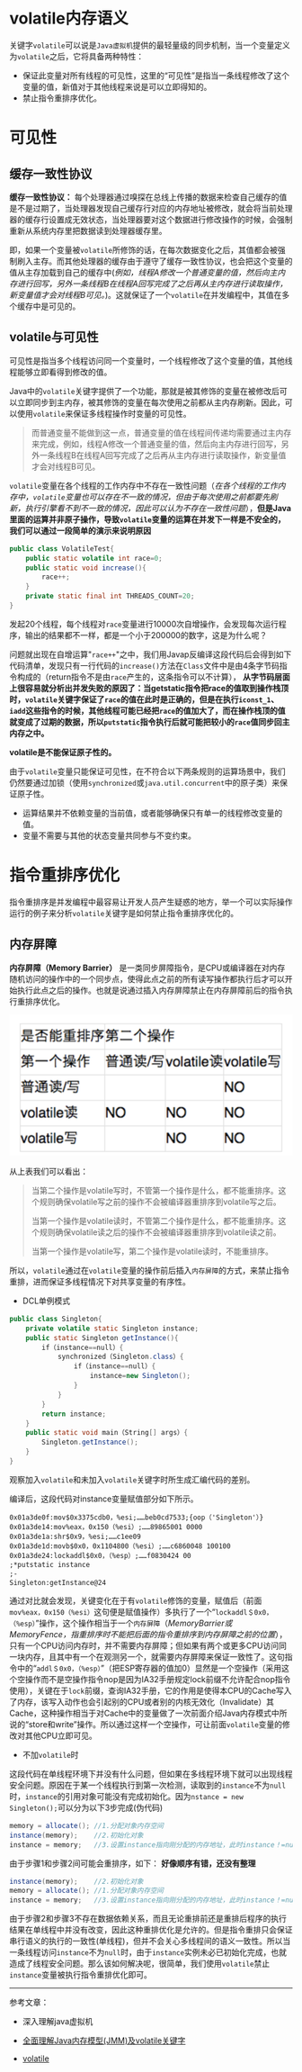 # volatile内存语义
关键字`volatile`可以说是`Java虚拟机`提供的最轻量级的同步机制，当一个变量定义为`volatile`之后，它将具备两种特性：

- 保证此变量对所有线程的可见性，这里的“可见性”是指当一条线程修改了这个变量的值，新值对于其他线程来说是可以立即得知的。
- 禁止指令重排序优化。

# 可见性

## 缓存一致性协议

**缓存一致性协议：** 每个处理器通过嗅探在总线上传播的数据来检查自己缓存的值是不是过期了，当处理器发现自己缓存行对应的内存地址被修改，就会将当前处理器的缓存行设置成无效状态，当处理器要对这个数据进行修改操作的时候，会强制重新从系统内存里把数据读到处理器缓存里。

即，如果一个变量被`volatile`所修饰的话，在每次数据变化之后，其值都会被强制刷入主存。而其他处理器的缓存由于遵守了缓存一致性协议，也会把这个变量的值从主存加载到自己的缓存中(_例如，线程A修改一个普通变量的值，然后向主内存进行回写，另外一条线程B在线程A回写完成了之后再从主内存进行读取操作，新变量值才会对线程B可见。_)。这就保证了一个`volatile`在并发编程中，其值在多个缓存中是可见的。

## volatile与可见性
可见性是指当多个线程访问同一个变量时，一个线程修改了这个变量的值，其他线程能够立即看得到修改的值。

Java中的`volatile`关键字提供了一个功能，那就是被其修饰的变量在被修改后可以立即同步到主内存，被其修饰的变量在每次使用之前都从主内存刷新。因此，可以使用`volatile`来保证多线程操作时变量的可见性。

> 而普通变量不能做到这一点，普通变量的值在线程间传递均需要通过主内存来完成，例如，线程A修改一个普通变量的值，然后向主内存进行回写，另外一条线程B在线程A回写完成了之后再从主内存进行读取操作，新变量值才会对线程B可见。

`volatile`变量在各个线程的工作内存中不存在一致性问题（_在各个线程的工作内存中，`volatile`变量也可以存在不一致的情况，但由于每次使用之前都要先刷新，执行引擎看不到不一致的情况，因此可以认为不存在一致性问题_），**但是Java里面的运算并非原子操作，导致`volatile`变量的运算在并发下一样是不安全的，我们可以通过一段简单的演示来说明原因**

```java
public class VolatileTest{
    public static volatile int race=0;
    public static void increase(){
        race++;
    }
    private static final int THREADS_COUNT=20;
}
```

发起20个线程，每个线程对`race`变量进行10000次自增操作，会发现每次运行程序，输出的结果都不一样，都是一个小于200000的数字，这是为什么呢？

问题就出现在自增运算"`race++`"之中，我们用Javap反编译这段代码后会得到如下代码清单，发现只有一行代码的`increase()`方法在`Class`文件中是由4条字节码指令构成的（return指令不是由`race`产生的，这条指令可以不计算）， **从字节码层面上很容易就分析出并发失败的原因了：当getstatic指令把race的值取到操作栈顶时，`volatile`关键字保证了`race`的值在此时是正确的，但是在执行`iconst_1`、`iadd`这些指令的时候，其他线程可能已经把`race`的值加大了，而在操作栈顶的值就变成了过期的数据，所以`putstatic`指令执行后就可能把较小的`race`值同步回主内存之中。**

**volatile是不能保证原子性的。**

由于`volatile`变量只能保证可见性，在不符合以下两条规则的运算场景中，我们仍然要通过加锁（使用`synchronized`或`java.util.concurrent`中的原子类）来保证原子性。

- 运算结果并不依赖变量的当前值，或者能够确保只有单一的线程修改变量的值。
- 变量不需要与其他的状态变量共同参与不变约束。

# 指令重排序优化

指令重排序是并发编程中最容易让开发人员产生疑惑的地方，举一个可以实际操作运行的例子来分析`volatile`关键字是如何禁止指令重排序优化的。

## 内存屏障
**内存屏障（Memory Barrier）** 是一类同步屏障指令，是CPU或编译器在对内存随机访问的操作中的一个同步点，使得此点之前的所有读写操作都执行后才可以开始执行此点之后的操作。也就是说通过插入内存屏障禁止在内存屏障前后的指令执行重排序优化。

![volatile 指令重排](assets/markdown-img-paste-20200226004128195.png)

从上表我们可以看出：
> 当第二个操作是volatile写时，不管第一个操作是什么，都不能重排序。这个规则确保volatile写之前的操作不会被编译器重排序到volatile写之后。
>
> 当第一个操作是volatile读时，不管第二个操作是什么，都不能重排序。这个规则确保volatile读之后的操作不会被编译器重排序到volatile读之前。
>
> 当第一个操作是volatile写，第二个操作是volatile读时，不能重排序。

所以，`volatile`通过在`volatile`变量的操作前后插入`内存屏障`的方式，来禁止指令重排，进而保证多线程情况下对共享变量的有序性。


- DCL单例模式
```java
public class Singleton{
    private volatile static Singleton instance;
    public static Singleton getInstance(){
        if（instance==null）{
            synchronized（Singleton.class）{
                if（instance==null）{
                    instance=new Singleton();
                }
            }
        }
        return instance;
    }
    public static void main（String[] args）{
        Singleton.getInstance();
    }
}
```

观察加入`volatile`和未加入`volatile`关键字时所生成汇编代码的差别。

编译后，这段代码对instance变量赋值部分如下所示。
```basic
0x01a3de0f:mov$0x3375cdb0，%esi;……beb0cd7533;{oop（'Singleton'）}
0x01a3de14:mov%eax，0x150（%esi）;……89865001 0000
0x01a3de1a:shr$0x9，%esi;……c1ee09
0x01a3de1d:movb$0x0，0x1104800（%esi）;……c6860048 100100
0x01a3de24:lockaddl$0x0，（%esp）;……f0830424 00
;*putstatic instance
;-
Singleton:getInstance@24
```

通过对比就会发现，关键变化在于有`volatile`修饰的变量，赋值后（前面`mov%eax，0x150（%esi）`这句便是赋值操作）多执行了一个“`lockaddl＄0x0，（%esp）`”操作，这个操作相当于一个`内存屏障`（_MemoryBarrier或MemoryFence，指重排序时不能把后面的指令重排序到内存屏障之前的位置_），只有一个CPU访问内存时，并不需要内存屏障；但如果有两个或更多CPU访问同一块内存，且其中有一个在观测另一个，就需要内存屏障来保证一致性了。这句指令中的“`addl＄0x0，（%esp）`”（把ESP寄存器的值加0）显然是一个空操作（采用这个空操作而不是空操作指令nop是因为IA32手册规定lock前缀不允许配合nop指令使用），关键在于`lock`前缀，查询IA32手册，它的作用是使得本CPU的Cache写入了内存，该写入动作也会引起别的CPU或者别的内核无效化（Invalidate）其Cache，这种操作相当于对Cache中的变量做了一次前面介绍Java内存模式中所说的“store和write”操作。所以通过这样一个空操作，可让前面`volatile`变量的修改对其他CPU立即可见。

- 不加`volatile`时

这段代码在单线程环境下并没有什么问题，但如果在多线程环境下就可以出现线程安全问题。原因在于某一个线程执行到第一次检测，读取到的`instance`不为`null`时，`instance`的引用对象可能没有完成初始化。因为`nstance = new Singleton();`可以分为以下3步完成(伪代码)
```java
memory = allocate(); //1.分配对象内存空间
instance(memory);    //2.初始化对象
instance = memory;   //3.设置instance指向刚分配的内存地址，此时instance！=null
```

由于步骤1和步骤2间可能会重排序，如下： **好像顺序有错，还没有整理**
```java
instance(memory);    //2.初始化对象
memory = allocate(); //1.分配对象内存空间
instance = memory;   //3.设置instance指向刚分配的内存地址，此时instance！=null，但是对象还没有初始化完成！
```

由于步骤2和步骤3不存在数据依赖关系，而且无论重排前还是重排后程序的执行结果在单线程中并没有改变，因此这种重排优化是允许的。但是指令重排只会保证串行语义的执行的一致性(单线程)，但并不会关心多线程间的语义一致性。所以当一条线程访问`instance`不为`null`时，由于`instance`实例未必已初始化完成，也就造成了线程安全问题。那么该如何解决呢，很简单，我们使用`volatile`禁止`instance`变量被执行指令重排优化即可。

---
参考文章：
- 深入理解java虚拟机
- [全面理解Java内存模型(JMM)及volatile关键字][5f424c03]
- [volatile][b90fb761]

  [5f424c03]: https://blog.csdn.net/javazejian/article/details/72772461 "全面理解Java内存模型(JMM)及volatile关键字"
  [b90fb761]: https://www.hollischuang.com/archives/2673 "volatile"

